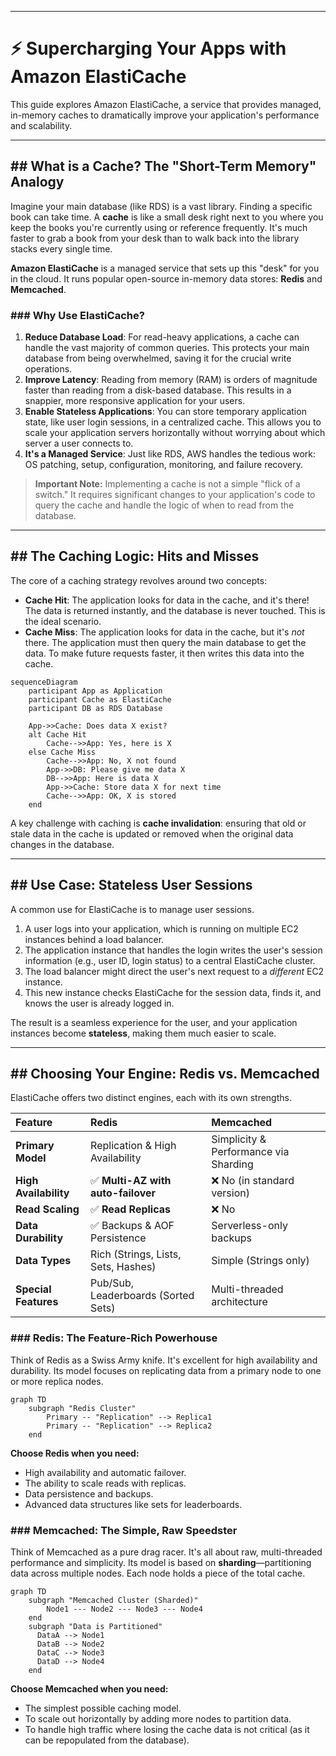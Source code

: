 -----

# ⚡️ Supercharging Your Apps with Amazon ElastiCache

This guide explores Amazon ElastiCache, a service that provides managed, in-memory caches to dramatically improve your application's performance and scalability.

-----

## \#\# What is a Cache? The "Short-Term Memory" Analogy

Imagine your main database (like RDS) is a vast library. Finding a specific book can take time. A **cache** is like a small desk right next to you where you keep the books you're currently using or reference frequently. It's much faster to grab a book from your desk than to walk back into the library stacks every single time.

**Amazon ElastiCache** is a managed service that sets up this "desk" for you in the cloud. It runs popular open-source in-memory data stores: **Redis** and **Memcached**.

### \#\#\# Why Use ElastiCache?

1.  **Reduce Database Load**: For read-heavy applications, a cache can handle the vast majority of common queries. This protects your main database from being overwhelmed, saving it for the crucial write operations.
2.  **Improve Latency**: Reading from memory (RAM) is orders of magnitude faster than reading from a disk-based database. This results in a snappier, more responsive application for your users.
3.  **Enable Stateless Applications**: You can store temporary application state, like user login sessions, in a centralized cache. This allows you to scale your application servers horizontally without worrying about which server a user connects to.
4.  **It's a Managed Service**: Just like RDS, AWS handles the tedious work: OS patching, setup, configuration, monitoring, and failure recovery.

> **Important Note:** Implementing a cache is not a simple "flick of a switch." It requires significant changes to your application's code to query the cache and handle the logic of when to read from the database.

-----

## \#\# The Caching Logic: Hits and Misses

The core of a caching strategy revolves around two concepts:

  * **Cache Hit**: The application looks for data in the cache, and it's there\! The data is returned instantly, and the database is never touched. This is the ideal scenario.
  * **Cache Miss**: The application looks for data in the cache, but it's *not* there. The application must then query the main database to get the data. To make future requests faster, it then writes this data into the cache.

<!-- end list -->

```mermaid
sequenceDiagram
    participant App as Application
    participant Cache as ElastiCache
    participant DB as RDS Database

    App->>Cache: Does data X exist?
    alt Cache Hit
        Cache-->>App: Yes, here is X
    else Cache Miss
        Cache-->>App: No, X not found
        App->>DB: Please give me data X
        DB-->>App: Here is data X
        App->>Cache: Store data X for next time
        Cache-->>App: OK, X is stored
    end
```

A key challenge with caching is **cache invalidation**: ensuring that old or stale data in the cache is updated or removed when the original data changes in the database.

-----

## \#\# Use Case: Stateless User Sessions

A common use for ElastiCache is to manage user sessions.

1.  A user logs into your application, which is running on multiple EC2 instances behind a load balancer.
2.  The application instance that handles the login writes the user's session information (e.g., user ID, login status) to a central ElastiCache cluster.
3.  The load balancer might direct the user's next request to a *different* EC2 instance.
4.  This new instance checks ElastiCache for the session data, finds it, and knows the user is already logged in.

The result is a seamless experience for the user, and your application instances become **stateless**, making them much easier to scale.

-----

## \#\# Choosing Your Engine: Redis vs. Memcached

ElastiCache offers two distinct engines, each with its own strengths.

| Feature | Redis | Memcached |
| :--- | :--- | :--- |
| **Primary Model** | Replication & High Availability | Simplicity & Performance via Sharding |
| **High Availability** | ✅ **Multi-AZ with auto-failover** | ❌ No (in standard version) |
| **Read Scaling** | ✅ **Read Replicas** | ❌ No |
| **Data Durability** | ✅ Backups & AOF Persistence | Serverless-only backups |
| **Data Types** | Rich (Strings, Lists, Sets, Hashes) | Simple (Strings only) |
| **Special Features** | Pub/Sub, Leaderboards (Sorted Sets) | Multi-threaded architecture |

### \#\#\# Redis: The Feature-Rich Powerhouse

Think of Redis as a Swiss Army knife. It's excellent for high availability and durability. Its model focuses on replicating data from a primary node to one or more replica nodes.

```mermaid
graph TD
    subgraph "Redis Cluster"
        Primary -- "Replication" --> Replica1
        Primary -- "Replication" --> Replica2
    end
```

**Choose Redis when you need:**

  * High availability and automatic failover.
  * The ability to scale reads with replicas.
  * Data persistence and backups.
  * Advanced data structures like sets for leaderboards.

### \#\#\# Memcached: The Simple, Raw Speedster

Think of Memcached as a pure drag racer. It's all about raw, multi-threaded performance and simplicity. Its model is based on **sharding**—partitioning data across multiple nodes. Each node holds a piece of the total cache.

```mermaid
graph TD
    subgraph "Memcached Cluster (Sharded)"
        Node1 --- Node2 --- Node3 --- Node4
    end
    subgraph "Data is Partitioned"
      DataA --> Node1
      DataB --> Node2
      DataC --> Node3
      DataD --> Node4
    end
```

**Choose Memcached when you need:**

  * The simplest possible caching model.
  * To scale out horizontally by adding more nodes to partition data.
  * To handle high traffic where losing the cache data is not critical (as it can be repopulated from the database).